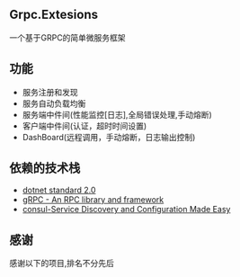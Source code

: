 ## Grpc.Extesions
一个基于GRPC的简单微服务框架 

## 功能
- 服务注册和发现
- 服务自动负载均衡
- 服务端中件间(性能监控[日志],全局错误处理,手动熔断)
- 客户端中件间(认证，超时时间设置)
- DashBoard(远程调用，手动熔断，日志输出控制)

## 依赖的技术栈
-  [dotnet standard 2.0]()
-  [gRPC - An RPC library and framework](https://github.com/grpc/grpc)
-  [consul-Service Discovery and Configuration Made Easy](https://consul.io)

## 感谢
感谢以下的项目,排名不分先后